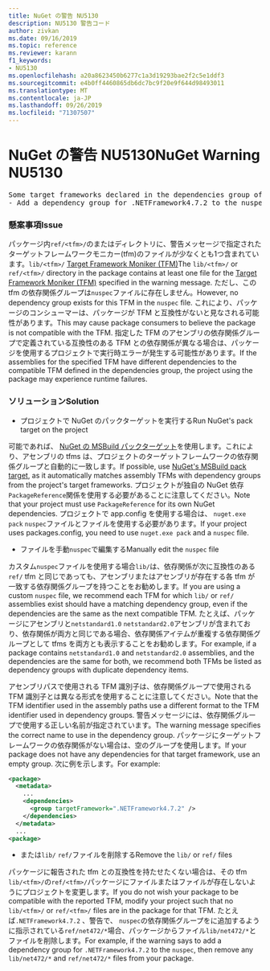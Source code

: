 ```yaml
---
title: NuGet の警告 NU5130
description: NU5130 警告コード
author: zivkan
ms.date: 09/16/2019
ms.topic: reference
ms.reviewer: karann
f1_keywords:
- NU5130
ms.openlocfilehash: a20a8623450b6277c1a3d19293bae2f2c5e1ddf3
ms.sourcegitcommit: e4b0ff4460865db6dc7bc9f20e9f644d98493011
ms.translationtype: MT
ms.contentlocale: ja-JP
ms.lasthandoff: 09/26/2019
ms.locfileid: "71307507"
---
```

# <a name="nuget-warning-nu5130"></a><span data-ttu-id="7b599-103">NuGet の警告 NU5130</span><span class="sxs-lookup"><span data-stu-id="7b599-103">NuGet Warning NU5130</span></span>

<pre>Some target frameworks declared in the dependencies group of the nuspec and the lib/ref folder have compatible matches, but not exact matches in the other location. Unless intentional, consult the list of actions below:
- Add a dependency group for .NETFramework4.7.2 to the nuspec</pre>

### <a name="issue"></a><span data-ttu-id="7b599-104">懸案事項</span><span class="sxs-lookup"><span data-stu-id="7b599-104">Issue</span></span>

<span data-ttu-id="7b599-105">パッケージ内`ref/<tfm>/`のまたはディレクトリに、警告メッセージで指定されたターゲットフレームワークモニカー(tfm)のファイルが少なくとも1つ含まれています。`lib/<tfm>/` [Target Framework Moniker (TFM)](../target-frameworks.md)</span><span class="sxs-lookup"><span data-stu-id="7b599-105">The `lib/<tfm>/` or `ref/<tfm>/` directory in the package contains at least one file for the [Target Framework Moniker (TFM)](../target-frameworks.md) specified in the warning message.</span></span> <span data-ttu-id="7b599-106">ただし、この tfm の依存関係グループは`nuspec`ファイルに存在しません。</span><span class="sxs-lookup"><span data-stu-id="7b599-106">However, no dependency group exists for this TFM in the `nuspec` file.</span></span> <span data-ttu-id="7b599-107">これにより、パッケージのコンシューマーは、パッケージが TFM と互換性がないと見なされる可能性があります。</span><span class="sxs-lookup"><span data-stu-id="7b599-107">This may cause package consumers to believe the package is not compatible with the TFM.</span></span> <span data-ttu-id="7b599-108">指定した TFM のアセンブリの依存関係グループで定義されている互換性のある TFM との依存関係が異なる場合は、パッケージを使用するプロジェクトで実行時エラーが発生する可能性があります。</span><span class="sxs-lookup"><span data-stu-id="7b599-108">If the assemblies for the specified TFM have different dependencies to the compatible TFM defined in the dependencies group, the project using the package may experience runtime failures.</span></span>

### <a name="solution"></a><span data-ttu-id="7b599-109">ソリューション</span><span class="sxs-lookup"><span data-stu-id="7b599-109">Solution</span></span>

* <span data-ttu-id="7b599-110">プロジェクトで NuGet のパックターゲットを実行する</span><span class="sxs-lookup"><span data-stu-id="7b599-110">Run NuGet's pack target on the project</span></span>

<span data-ttu-id="7b599-111">可能であれば、 [NuGet の MSBuild パックターゲット](../msbuild-targets.md)を使用します。これにより、アセンブリの tfms は、プロジェクトのターゲットフレームワークの依存関係グループと自動的に一致します。</span><span class="sxs-lookup"><span data-stu-id="7b599-111">If possible, use [NuGet's MSBuild pack target](../msbuild-targets.md), as it automatically matches assembly TFMs with dependency groups from the project's target frameworks.</span></span> <span data-ttu-id="7b599-112">プロジェクトが独自の NuGet 依存`PackageReference`関係を使用する必要があることに注意してください。</span><span class="sxs-lookup"><span data-stu-id="7b599-112">Note that your project must use `PackageReference` for its own NuGet dependencies.</span></span> <span data-ttu-id="7b599-113">プロジェクトで app.config を使用する場合は、 `nuget.exe pack` `nuspec`ファイルとファイルを使用する必要があります。</span><span class="sxs-lookup"><span data-stu-id="7b599-113">If your project uses packages.config, you need to use `nuget.exe pack` and a `nuspec` file.</span></span>

* <span data-ttu-id="7b599-114">ファイルを手動`nuspec`で編集する</span><span class="sxs-lookup"><span data-stu-id="7b599-114">Manually edit the `nuspec` file</span></span>

<span data-ttu-id="7b599-115">カスタム`nuspec`ファイルを使用する場合`lib/`は、依存関係が次に互換性のある`ref/` tfm と同じであっても、アセンブリまたはアセンブリが存在する各 tfm が一致する依存関係グループを持つことをお勧めします。</span><span class="sxs-lookup"><span data-stu-id="7b599-115">If you are using a custom `nuspec` file, we recommend each TFM for which `lib/` or `ref/` assemblies exist should have a matching dependency group, even if the dependencies are the same as the next compatible TFM.</span></span> <span data-ttu-id="7b599-116">たとえば、パッケージにアセンブリと`netstandard1.0` `netstandard2.0`アセンブリが含まれており、依存関係が両方と同じである場合、依存関係アイテムが重複する依存関係グループとして tfms を両方とも表示することをお勧めします。</span><span class="sxs-lookup"><span data-stu-id="7b599-116">For example, if a package contains `netstandard1.0` and `netstandard2.0` assemblies, and the dependencies are the same for both, we recommend both TFMs be listed as dependency groups with duplicate dependency items.</span></span>

<span data-ttu-id="7b599-117">アセンブリパスで使用される TFM 識別子は、依存関係グループで使用される TFM 識別子とは異なる形式を使用することに注意してください。</span><span class="sxs-lookup"><span data-stu-id="7b599-117">Note that the TFM identifier used in the assembly paths use a different format to the TFM identifier used in dependency groups.</span></span> <span data-ttu-id="7b599-118">警告メッセージには、依存関係グループで使用する正しい名前が指定されています。</span><span class="sxs-lookup"><span data-stu-id="7b599-118">The warning message specifies the correct name to use in the dependency group.</span></span> <span data-ttu-id="7b599-119">パッケージにターゲットフレームワークの依存関係がない場合は、空のグループを使用します。</span><span class="sxs-lookup"><span data-stu-id="7b599-119">If your package does not have any dependencies for that target framework, use an empty group.</span></span> <span data-ttu-id="7b599-120">次に例を示します。</span><span class="sxs-lookup"><span data-stu-id="7b599-120">For example:</span></span>

```xml
<package>
  <metadata>
    ...
    <dependencies>
      <group targetFramework=".NETFramework4.7.2" />
    </dependencies>
  </metadata>
  ...
<package>
```

* <span data-ttu-id="7b599-121">または`lib/` `ref/`ファイルを削除する</span><span class="sxs-lookup"><span data-stu-id="7b599-121">Remove the `lib/` or `ref/` files</span></span>

<span data-ttu-id="7b599-122">パッケージに報告された tfm との互換性を持たせたくない場合は、その tfm `lib/<tfm>/`の`ref/<tfm>/`パッケージにファイルまたはファイルが存在しないようにプロジェクトを変更します。</span><span class="sxs-lookup"><span data-stu-id="7b599-122">If you do not wish your package to be compatible with the reported TFM, modify your project such that no `lib/<tfm>/` or `ref/<tfm>/` files are in the package for that TFM.</span></span> <span data-ttu-id="7b599-123">たとえば`.NETFramework4.7.2` 、警告で、 `nuspec`の依存関係グループをに追加するように指示されている`ref/net472/*`場合、パッケージからファイル`lib/net472/*`とファイルを削除します。</span><span class="sxs-lookup"><span data-stu-id="7b599-123">For example, if the warning says to add a dependency group for `.NETFramework4.7.2` to the `nuspec`, then remove any `lib/net472/*` and `ref/net472/*` files from your package.</span></span>
